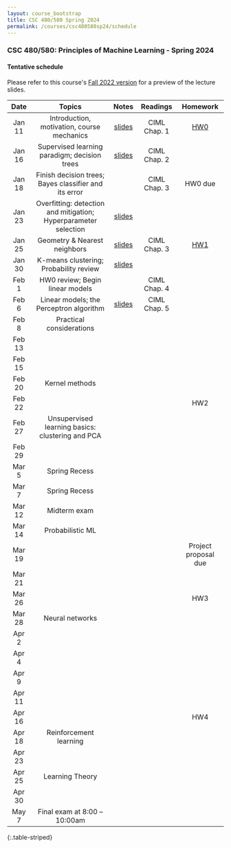 ```yaml
---
layout: course_bootstrap
title: CSC 480/580 Spring 2024
permalink: /courses/csc480580sp24/schedule
---
```


<!--
<style>
    table {
        width: 100%;
    }
</style>
-->

### CSC 480/580: Principles of Machine Learning - Spring 2024

#### Tentative schedule

Please refer to this course's [Fall 2022 version](https://zcc1307.github.io/courses/csc580fa22/schedule.html) for a preview of the lecture slides. 

|  Date  | Topics |            Notes            | Readings  |       Homework       |
|:------:|:------------:|:---------------------------:|:---:|:--------------------:|
| Jan 11 | Introduction, motivation, course mechanics | [slides](24_lec0_final.pdf) | CIML Chap. 1 |    [HW0](hw0.pdf)     |
| Jan 16 | Supervised learning paradigm; decision trees |  [slides](24_lec1_final.pdf)                           | CIML Chap. 2 |                      |
| Jan 18 | Finish decision trees; Bayes classifier and its error |                             | CIML Chap. 3 |       HW0 due        |
| Jan 23 | Overfitting: detection and mitigation; Hyperparameter selection |        [slides](24_lec2_final.pdf)                     |  |                   |
| Jan 25 | Geometry & Nearest neighbors |          [slides](24_lec3_final.pdf)                   | CIML Chap. 3 |         [HW1](hw1.pdf)             |
| Jan 30 | K-means clustering; Probability review |     [slides](24_lec_prob_review.pdf)                        |  |                      |
| Feb 1  | HW0 review; Begin linear models  |                             | CIML Chap. 4 |                      |
| Feb 6  | Linear models; the Perceptron algorithm  |      [slides](24_lec4_final.pdf)                        | CIML Chap. 5  |                      |
| Feb 8  | Practical considerations  |                             |  |                      |
| Feb 13 |   |                             |  |                      |
| Feb 15 |   |                             |  |                      |
| Feb 20 | Kernel methods  |                             |  |                      |
| Feb 22 |   |                             |  |         HW2          |
| Feb 27 | Unsupervised learning basics: clustering and PCA  |                             |  |                      |
| Feb 29 |   |                             |  |                      |
| Mar 5  | Spring Recess |                             |  |                      |
| Mar 7  | Spring Recess |                             |  |                      |
| Mar 12 | Midterm exam |                             |  |                      |
| Mar 14 | Probabilistic ML  |                             |  |                      |
| Mar 19 |   |                             |  | Project proposal due |
| Mar 21 |   |                             |  |                      |
| Mar 26 |   |                             |  |         HW3          |
| Mar 28 | Neural networks  |                             |  |                      |
| Apr 2  |   |                             |  |                      |
| Apr 4  |   |                             |  |                      |
| Apr 9  |   |                             |  |                      |
| Apr 11 |   |                             |  |                      |
| Apr 16 |   |                             |  |         HW4          |
| Apr 18 | Reinforcement learning |                             |  |                      |
| Apr 23 |   |                             |  |                      |
| Apr 25 | Learning Theory |                             |  |                      |
| Apr 30 |   |                             |  |                      |
| May 7 | Final exam at 8:00 – 10:00am |                             |  |                      |
{:.table-striped}



